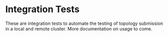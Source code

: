 # Integration Tests

These are integration tests to automate the testing of topology submission in a local and remote cluster. More documentation on usage to come.